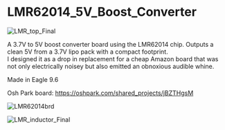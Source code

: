 # LMR62014_5V_Boost_Converter

![LMR_top_Final](https://user-images.githubusercontent.com/11184076/187527169-b9162d48-df26-435f-a044-58895e267769.png)


A 3.7V to 5V boost converter board using the LMR62014 chip.  Outputs a clean 5V from a 3.7V lipo pack with a compact footprint.  
I designed it as a drop in replacement for a cheap Amazon board that was not only electrically noisey but also emitted an obnoxious audible whine.

Made in Eagle 9.6

Osh Park board: https://oshpark.com/shared_projects/jBZTHgsM

![LMR62014brd](https://user-images.githubusercontent.com/11184076/183921897-83119c96-2f22-40ba-95ef-564e2ce438db.png)

![LMR_inductor_Final](https://user-images.githubusercontent.com/11184076/187527198-6f2f0e5e-d009-4707-bc98-00ccbcf0f4ba.png)
